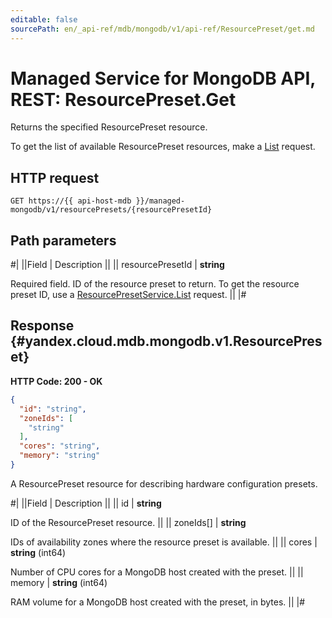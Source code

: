 ```yaml
---
editable: false
sourcePath: en/_api-ref/mdb/mongodb/v1/api-ref/ResourcePreset/get.md
---
```


# Managed Service for MongoDB API, REST: ResourcePreset.Get

Returns the specified ResourcePreset resource.

To get the list of available ResourcePreset resources, make a [List](/docs/managed-mongodb/api-ref/ResourcePreset/list#List) request.

## HTTP request

```
GET https://{{ api-host-mdb }}/managed-mongodb/v1/resourcePresets/{resourcePresetId}
```

## Path parameters

#|
||Field | Description ||
|| resourcePresetId | **string**

Required field. ID of the resource preset to return.
To get the resource preset ID, use a [ResourcePresetService.List](/docs/managed-mongodb/api-ref/ResourcePreset/list#List) request. ||
|#

## Response {#yandex.cloud.mdb.mongodb.v1.ResourcePreset}

**HTTP Code: 200 - OK**

```json
{
  "id": "string",
  "zoneIds": [
    "string"
  ],
  "cores": "string",
  "memory": "string"
}
```

A ResourcePreset resource for describing hardware configuration presets.

#|
||Field | Description ||
|| id | **string**

ID of the ResourcePreset resource. ||
|| zoneIds[] | **string**

IDs of availability zones where the resource preset is available. ||
|| cores | **string** (int64)

Number of CPU cores for a MongoDB host created with the preset. ||
|| memory | **string** (int64)

RAM volume for a MongoDB host created with the preset, in bytes. ||
|#